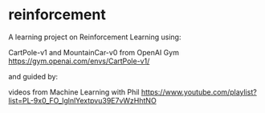 # reinforcement

A learning project on Reinforcement Learning using:

CartPole-v1 and MountainCar-v0 from OpenAI Gym 
https://gym.openai.com/envs/CartPole-v1/

and guided by:

videos from Machine Learning with Phil
https://www.youtube.com/playlist?list=PL-9x0_FO_lglnlYextpvu39E7vWzHhtNO
